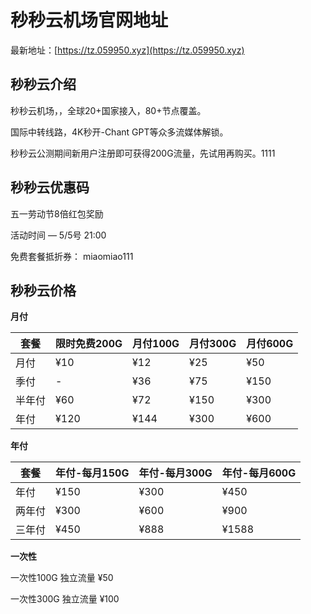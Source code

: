 # 秒秒云机场官网地址

最新地址：[https://tz.059950.xyz](https://tz.059950.xyz)

## 秒秒云介绍

秒秒云机场，，全球20+国家接入，80+节点覆盖。

国际中转线路，4K秒开-Chant GPT等众多流媒体解锁。

秒秒云公测期间新用户注册即可获得200G流量，先试用再购买。1111

## 秒秒云优惠码

五一劳动节8倍红包奖励

活动时间 — 5/5号 21:00

免费套餐抵折券： miaomiao111

## 秒秒云价格

**月付**

|套餐|限时免费200G|月付100G|月付300G|月付600G|
|----|----|----|----|----|
|月付|¥10|¥12|¥25|¥50|
|季付|-|¥36|¥75|¥150|
|半年付|¥60|¥72|¥150|¥300|
|年付|¥120|¥144|¥300|¥600|

**年付**

|套餐|年付-每月150G|年付-每月300G|年付-每月600G|
|----|----|----|----|
|年付|¥150|¥300|¥450|
|两年付|¥300|¥600|¥900|
|三年付|¥450|¥888|¥1588|

**一次性**

一次性100G 独立流量 ¥50

一次性300G 独立流量 ¥100
